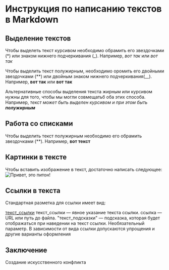 # Инструкция по написанию текстов в Markdown

## Выделение текстов

Чтобы выделеть текст курсивом необходимо обрамить его звездочками (*) или знаком нижнего подчеркивания (_). Например, *вот так* или _вот так_

Чтобы выделить текст полужирным, необходимо оромить его двойными звездочками (**) или двойным знаком нижнего подчеркивания(__). Например, **вот так** или __вот так__


Альтернативные способы выделения текста жирным или курсивом нужны для того, чтобы мы могли совмещатьб оба этих способа. Например, _текст может быть выделен курсивом и при этом быть **полужирным**_

## Работа со списками

Чтобы выделить текст полужирным необходимо его обрамить звездочками (**).
Например, **вот текст**

## Картинки в тексте

Чтобы вставить изображение в текст, достаточно написать следующее:
![Привет, это питон!](python.jpg)

## Ссылки в текста

Стандартная разметка для ссылки имеет вид:

[текст_ссылки](ссылка "текст_подсказки")
текст_ссылки — явное указание текста ссылки.
ссылка — URL или путь до файла.
"текст_подсказки" — подсказка, которая будет отображаться при наведении на текст ссылки. Необязательный параметр.
В зависимости от вида ссылки допускаются упрощения и другие варианты оформления

## Заключение

Создание искусственного конфликта